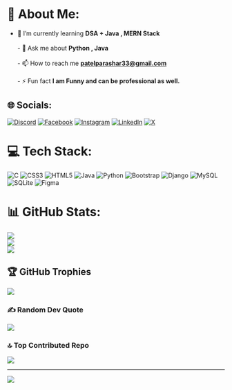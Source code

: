 # 💫 About Me:
- 🌱 I’m currently learning **DSA + Java , MERN Stack**<br><br>- 💬 Ask me about **Python , Java**<br><br>- 📫 How to reach me **patelparashar33@gmail.com**<br><br>- ⚡ Fun fact **I am Funny and can be professional as well.**


## 🌐 Socials:
[![Discord](https://img.shields.io/badge/Discord-%237289DA.svg?logo=discord&logoColor=white)](https://discord.gg/mNb4Qnpx7K) [![Facebook](https://img.shields.io/badge/Facebook-%231877F2.svg?logo=Facebook&logoColor=white)](https://facebook.com/Patel-Parashar/pfbid0eoRHVA8UDExK9sPLSBYWwgX9iLzmnyYygTLZKeuSCUHziWxYNUvFsafkCPtUba7Ll/) [![Instagram](https://img.shields.io/badge/Instagram-%23E4405F.svg?logo=Instagram&logoColor=white)](https://instagram.com/parashar2477) [![LinkedIn](https://img.shields.io/badge/LinkedIn-%230077B5.svg?logo=linkedin&logoColor=white)](https://linkedin.com/in/parashar-patel-068417215) [![X](https://img.shields.io/badge/X-black.svg?logo=X&logoColor=white)](https://x.com/@parashar1patel) 

# 💻 Tech Stack:
![C](https://img.shields.io/badge/c-%2300599C.svg?style=for-the-badge&logo=c&logoColor=white) ![CSS3](https://img.shields.io/badge/css3-%231572B6.svg?style=for-the-badge&logo=css3&logoColor=white) ![HTML5](https://img.shields.io/badge/html5-%23E34F26.svg?style=for-the-badge&logo=html5&logoColor=white) ![Java](https://img.shields.io/badge/java-%23ED8B00.svg?style=for-the-badge&logo=openjdk&logoColor=white) ![Python](https://img.shields.io/badge/python-3670A0?style=for-the-badge&logo=python&logoColor=ffdd54) ![Bootstrap](https://img.shields.io/badge/bootstrap-%238511FA.svg?style=for-the-badge&logo=bootstrap&logoColor=white) ![Django](https://img.shields.io/badge/django-%23092E20.svg?style=for-the-badge&logo=django&logoColor=white) ![MySQL](https://img.shields.io/badge/mysql-4479A1.svg?style=for-the-badge&logo=mysql&logoColor=white) ![SQLite](https://img.shields.io/badge/sqlite-%2307405e.svg?style=for-the-badge&logo=sqlite&logoColor=white) ![Figma](https://img.shields.io/badge/figma-%23F24E1E.svg?style=for-the-badge&logo=figma&logoColor=white)
# 📊 GitHub Stats:
![](https://github-readme-stats.vercel.app/api?username=Parashar-Patel&theme=nightowl&hide_border=false&include_all_commits=true&count_private=false)<br/>
![](https://github-readme-streak-stats.herokuapp.com/?user=Parashar-Patel&theme=nightowl&hide_border=false)<br/>
![](https://github-readme-stats.vercel.app/api/top-langs/?username=Parashar-Patel&theme=nightowl&hide_border=false&include_all_commits=true&count_private=false&layout=compact)

## 🏆 GitHub Trophies
![](https://github-profile-trophy.vercel.app/?username=Parashar-Patel&theme=tokyonight&no-frame=false&no-bg=false&margin-w=4)

### ✍️ Random Dev Quote
![](https://quotes-github-readme.vercel.app/api?type=horizontal&theme=tokyonight)

### 🔝 Top Contributed Repo
![](https://github-contributor-stats.vercel.app/api?username=Parashar-Patel&limit=5&theme=tokyonight&combine_all_yearly_contributions=true)

---
[![](https://visitcount.itsvg.in/api?id=Parashar-Patel&icon=0&color=0)](https://visitcount.itsvg.in)

